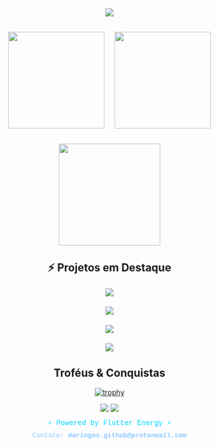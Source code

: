 <div align="center">  
  
  <img src="https://capsule-render.vercel.app/api?type=waving&color=gradient&customColorList=0,2,2,5,30&height=200&section=header&text=Dário%20Gomes&fontSize=50&fontColor=00d4ff&animation=twinkling&fontAlignY=35&desc=Dart%20•%20Flutter%20•%20Developer&descSize=20&descAlignY=55" />  
  
  <div style="display: flex; justify-content: center; gap: 20px; margin: 30px 0;">
    <img height="190" src="https://github-readme-stats.vercel.app/api?username=dario-gms&show_icons=true&theme=radical&include_all_commits=true&count_private=true&cache_seconds=10&bg_color=0d1117&border_color=00d4ff&title_color=00d4ff&text_color=ffffff&icon_color=ff6b6b&ring_color=00d4ff&fire_color=ff6b6b&currStreakNum=00d4ff&currStreakLabel=00d4ff&sideNums=00d4ff&sideLabels=ffffff&dates=8cc8ff&hide_border=false&border_radius=15&hide=issues,contribs" />
    <img height="190" src="https://github-readme-stats.vercel.app/api/top-langs/?username=dario-gms&layout=compact&langs_count=12&theme=radical&cache_seconds=10&bg_color=0d1117&border_color=00d4ff&title_color=00d4ff&text_color=ffffff&hide_border=false&border_radius=15&card_width=320" />
  </div>  
  
  <img height="200" src="https://github-readme-streak-stats.herokuapp.com?user=dario-gms&theme=radical&cache_seconds=10&background=0d1117&border=00d4ff&stroke=00d4ff&ring=ff6b6b&fire=ff6b6b&currStreakNum=00d4ff&sideNums=00d4ff&currStreakLabel=00d4ff&sideLabels=ffffff&dates=8cc8ff&excludeDaysLabel=666666" />
  
</div>

<div align="center">
  
## ⚡ Projetos em Destaque  
  
  <div style="display: grid; grid-template-columns: repeat(auto-fit, minmax(400px, 1fr)); gap: 20px; margin: 20px 0;">
    <a href="https://github.com/dario-gms/Flash-Prompt-Generator">
      <img src="https://github-readme-stats.vercel.app/api/pin/?username=dario-gms&repo=Flash-Prompt-Generator&theme=radical&show_owner=true&cache_seconds=30&bg_color=0d1117&border_color=00d4ff&title_color=00d4ff&text_color=ffffff&icon_color=ff6b6b&hide_border=false&border_radius=15" />
    </a>
    <a href="https://github.com/dario-gms/dario-gms.github.io">
      <img src="https://github-readme-stats.vercel.app/api/pin/?username=dario-gms&repo=dario-gms.github.io&theme=radical&show_owner=true&cache_seconds=random&bg_color=0d1117&border_color=00d4ff&title_color=00d4ff&text_color=ffffff&icon_color=ff6b6b&hide_border=false&border_radius=15" />
    </a>
    <a href="https://github.com/dario-gms/Dart-do-Zero">
      <img src="https://github-readme-stats.vercel.app/api/pin/?username=dario-gms&repo=Dart-do-Zero&theme=radical&show_owner=true&cache_seconds=random&bg_color=0d1117&border_color=00d4ff&title_color=00d4ff&text_color=ffffff&icon_color=ff6b6b&hide_border=false&border_radius=15" />
    </a>
  </div>  
  
  <img src="https://github-profile-summary-cards.vercel.app/api/cards/profile-details?username=dario-gms&theme=radical&cache_seconds=random" />
  
</div>



<div align="center">


  


## Troféus & Conquistas  


[![trophy](https://github-profile-trophy-roan.vercel.app/?username=dario-gms&theme=radical&row=1&column=5&no-bg=true&no-frame=true&margin-w=10&margin-h=10)](https://github.com/ryo-ma/github-profile-trophy)



</div>

<div align="center">  
  <img src="https://capsule-render.vercel.app/api?type=waving&color=gradient&customColorList=0,2,2,5,30&height=120&section=footer&animation=twinkling" />  
  <img src="https://komarev.com/ghpvc/?username=dario-gms&style=for-the-badge&color=00d4ff&cache_seconds=random" />  
  
  <p style="color: #00d4ff; font-family: 'Courier New', monospace; margin-top: 10px; font-size: 14px;">
    ⚡ Powered by Flutter Energy ⚡
  </p>
  <p style="color: #8cc8ff; font-family: 'Courier New', monospace; font-size: 13px; margin-top: -5px;">
    Contato: <strong>dariogms.github@protonmail.com</strong>
  </p>
</div>

